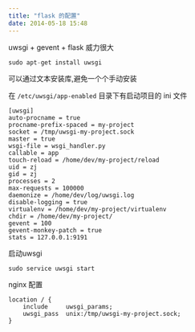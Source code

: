 ```yaml
---
title: "flask 的配置"
date: 2014-05-18 15:48
---
```


uwsgi + gevent + flask 威力很大

```python
sudo apt-get install uwsgi
```

可以通过文本安装库,避免一个个手动安装


在 `/etc/uwsgi/app-enabled` 目录下有启动项目的 ini 文件


```
[uwsgi]
auto-procname = true
procname-prefix-spaced = my-project
socket = /tmp/uwsgi-my-project.sock
master = true
wsgi-file = wsgi_handler.py
callable = app
touch-reload = /home/dev/my-project/reload
uid = zj
gid = zj
processes = 2
max-requests = 100000
daemonize = /home/dev/log/uwsgi.log
disable-logging = true
virtualenv = /home/dev/my-project/virtualenv
chdir = /home/dev/my-project/
gevent = 100
gevent-monkey-patch = true
stats = 127.0.0.1:9191
```

启动uwsgi

```
sudo service uwsgi start
```


nginx 配置

```
location / {
    include     uwsgi_params;
    uwsgi_pass  unix:/tmp/uwsgi-my-project.sock;
}
```








